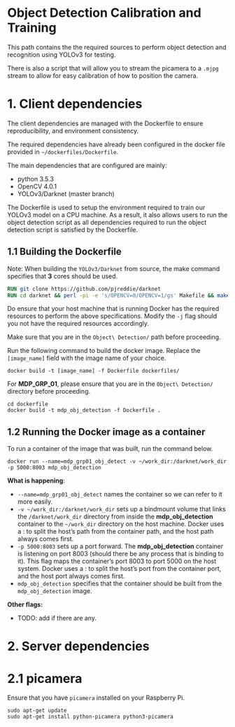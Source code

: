 # Object Detection Calibration and Training
This path contains the the required sources to perform object detection and recognition using YOLOv3 for testing.

There is also a script that will allow you to stream the picamera to a `.mjpg` stream to allow for easy calibration of how to position the camera. 

# 1. Client dependencies
The client dependencies are managed with the Dockerfile to ensure reproducibility, and environment consistency.

The required dependencies have already been configured in the docker file provided in `~/dockerfiles/Dockerfile`.

The main dependencies that are configured are mainly:
- python 3.5.3
- OpenCV 4.0.1
- YOLOv3/Darknet (master branch)

The Dockerfile is used to setup the environment required to train our YOLOv3 model on a CPU machine.
As a result, it also allows users to run the object detection script as all dependencies required to run the object detection script is satisfied by the Dockerfile.

## 1.1 Building the Dockerfile
Note: When building the `YOLOv3/Darknet` from source, the make command specifies that **3** cores should be used. 
```dockerfile
RUN git clone https://github.com/pjreddie/darknet
RUN cd darknet && perl -pi -e 's/OPENCV=0/OPENCV=1/gs' Makefile && make -j3
```
Do ensure that your host machine that is running Docker has the required resources to perform the above specifications. Modify the `-j` flag should you not have the required resources accordingly.

Make sure that you are in the `Object\ Detection/` path before proceeding.

Run the following command to build the docker image. Replace the `[image_name]` field with the image name of your choice. 
```shell script
docker build -t [image_name] -f Dockerfile dockerfiles/
```

For **MDP_GRP_01**, please ensure that you are in the `Object\ Detection/` directory before proceeding.
```shell script
cd dockerfile
docker build -t mdp_obj_detection -f Dockerfile .
```

## 1.2 Running the Docker image as a container
To run a container of the image that was built, run the command below.
```shell script
docker run --name=mdp_grp01_obj_detect -v ~/work_dir:/darknet/work_dir -p 5000:8003 mdp_obj_detection
```

**What is happening**:
- `--name=mdp_grp01_obj_detect` names the container so we can refer to it more easily.
- `-v ~/work_dir:/darknet/work_dir` sets up a bindmount volume that links the `/darknet/work_dir` directory from inside the **mdp_obj_detection** container to the `~/work_dir` directory on the host machine. Docker uses a : to split the host’s path from the container path, and the host path always comes first.
- `-p 5000:8003` sets up a port forward. The **mdp_obj_detection** container is listening on port 8003 (should there be any process that is binding to it). This flag maps the container’s port 8003 to port 5000 on the host system. Docker uses a : to split the host’s port from the container port, and the host port always comes first.
- `mdp_obj_detection` specifies that the container should be built from the `mdp_obj_detection` image.

**Other flags:**
- TODO: add if there are any.

# 2. Server dependencies

# 2.1 picamera
Ensure that you have `picamera` installed on your Raspberry Pi.
```shell script
sudo apt-get update
sudo apt-get install python-picamera python3-picamera 
```
